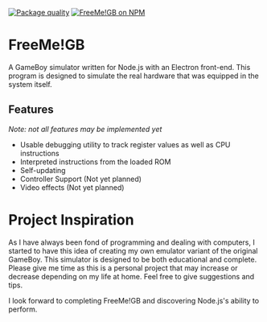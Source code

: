 [![Package quality](https://packagequality.com/shield/freemegb.svg)](https://packagequality.com/#?package=freemegb)
[![FreeMe!GB on NPM](https://img.shields.io/npm/v/freemegb.svg)](https://www.npmjs.com/package/freemegb)
# FreeMe!GB
A GameBoy simulator written for Node.js with an Electron front-end. This program is designed to simulate the real hardware that was equipped in the system itself.

## Features
*Note: not all features may be implemented yet*
* Usable debugging utility to track register values as well as CPU instructions
* Interpreted instructions from the loaded ROM
* Self-updating
* Controller Support (Not yet planned)
* Video effects (Not yet planned)


# Project Inspiration
As I have always been fond of programming and dealing with computers, I started to have this idea of creating my own emulator variant of the original GameBoy. This simulator is designed to be both educational and complete. Please give me time as this is a personal project that may increase or decrease depending on my life at home. Feel free to give suggestions and tips.

I look forward to completing FreeMe!GB and discovering Node.js's ability to perform.
